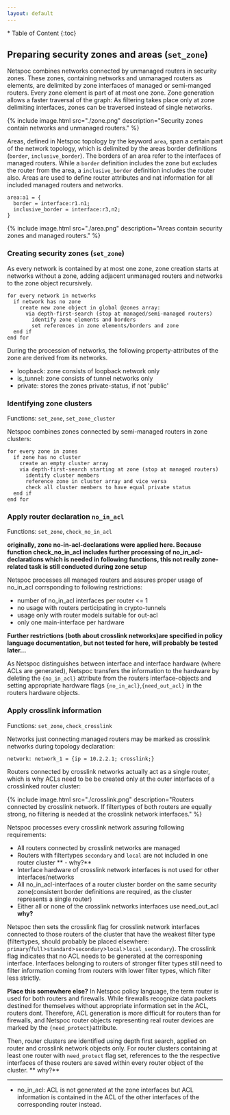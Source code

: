 ```yaml
---
layout: default
---
```



<div class="maruku_toc" markdown="1">
* Table of Content
{:toc}
</div>

## Preparing security zones and areas (`set_zone`)

Netspoc combines networks connected by unmanaged routers in security
zones. These zones, containing networks and unmanaged routers as
elements, are delimited by zone interfaces of managed or semi-manged
routers. Every zone element is part of at most one zone. Zone
generation allows a faster traversal of the graph: As filtering takes
place only at zone delimiting interfaces, zones can be traversed
instead of single networks.

{% include image.html src="./zone.png" description="Security zones contain networks and unmanaged routers." %}

Areas, defined in Netspoc topology by the keyword `area`, span a
certain part of the network topology, which is delimited by the areas
border definitions (`border`, `inclusive_border`). The borders of an
area refer to the interfaces of managed routers. While a `border`
definition includes the zone but excludes the router from the area, a
`inclusive_border` definition includes the router also.  Areas are
used to define router attributes and nat information for all included
managed routers and networks.

    area:a1 = {
      border = interface:r1.n1;
      inclusive_border = interface:r3,n2;
    }      

{% include image.html src="./area.png" description="Areas contain security zones and managed routers." %}

### Creating security zones (`set_zone`)

As every network is contained by at most one zone, zone creation
starts at networks without a zone, adding adjacent unmanaged routers
and networks to the zone object recursively.

    for every network in networks
      if network has no zone
        create new zone object in global @zones array:
          via depth-first-search (stop at managed/semi-managed routers)
            identify zone elements and borders
            set references in zone elements/borders and zone
      end if
    end for

During the procession of networks, the following property-attributes
of the zone are derived from its networks.

* loopback: zone consists of loopback network only
* is_tunnel: zone consists of tunnel networks only
* private: stores the zones private-status, if not 'public'
                
### Identifying zone clusters
Functions: `set_zone`, `set_zone_cluster`

Netspoc combines zones connected by semi-managed routers in zone clusters:

    for every zone in zones
      if zone has no cluster
        create an empty cluster array
        via depth-first-search starting at zone (stop at managed routers) 
          identify cluster members
          reference zone in cluster array and vice versa
          check all cluster members to have equal private status
      end if
    end for

### Apply router declaration `no_in_acl`
Functions: `set_zone`, `check_no_in_acl` 

**originally, zone no-in-acl-declarations were applied here. Because
  function check_no_in_acl includes further processing of
  no_in_acl-declarations which is needed in following functions, this
  not really zone-related task is still conducted during zone setup**
   
Netspoc processes all managed routers and assures proper usage of
no_in_acl corrsponding to following restrictions:
 
* number of no_in_acl interfaces per router <= 1 
* no usage with routers perticipating in crypto-tunnels
* usage only with router models suitable for out-acl
* only one main-interface per hardware

**Further restrictions (both about crosslink networks)are specified in
  policy language documentation, but not tested for here, will
  probably be tested later...**
 
As Netspoc distinguishes between interface and interface hardware
(where ACLs are generated), Netspoc transfers the information to the
hardware by deleting the `{no_in_acl}` attribute from the routers
interface-objects and setting appropriate hardware flags
`{no_in_acl}`,`{need_out_acl}` in the routers hardware objects.

### Apply crosslink information
Functions: `set_zone`, `check_crosslink`

Networks just connecting managed routers may be marked as crosslink
networks during topology declaration:

    network: network_1 = {ip = 10.2.2.1; crosslink;} 

Routers connected by crosslink networks actually act as a single
router, which is why ACLs need to be be created only at the outer
interfaces of a crosslinked router cluster:


{% include image.html src="./crosslink.png" description="Routers connected by crosslink network. If filtertypes of both routers are equally strong, no filtering is needed at the crosslink network interfaces." %}

Netspoc processes every crosslink network assuring following requirements:

* All routers connected by crosslink networks are managed
* Routers with filtertypes `secondary` and `local` are not included in one router cluster ** - why?**
* Interface hardware of crosslink network interfaces is not used for other interfaces/networks
* All no_in_acl-interfaces of a router cluster border on the same security zone(consistent border definitions are required, as the cluster represents a single router) 
* Either all or none of the crosslink networks interfaces use need_out_acl **why?**
 
Netspoc then sets the crosslink flag for crosslink network interfaces
connected to those routers of the cluster that have the weakest filter
type (filtertypes, should probably be placed elsewhere:
`primary`/`full`>`standard`>`secondary`>`local`>`local_secondary`). The
crosslink flag indicates that no ACL needs to be generated at the
corresponing interface. Interfaces belonging to routers of stronger
filter types still need to filter information coming from routers with
lower filter types, which filter less strictly.
 
**Place this somewhere else?** In Netspoc policy language, the term
router is used for both routers and firewalls. While firewalls
recognize data packets destined for themselves without appropriate
information set in the ACL, routers dont. Therefore, ACL generation is
more difficult for routers than for firewalls, and Netspoc router
objects representing real router devices are marked by the
`{need_protect}`attribute.

Then, router clusters are identified using depth first search, applied
on router and crosslink network objects only. For router clusters
containing at least one router with `need_protect` flag set,
references to the the respective interfaces of these routers are saved
within every router object of the cluster. ** why?**

* * *
* no_in_acl: ACL is not generated at the zone interfaces but ACL information is contained in the ACL of the other interfaces of the corresponding router instead. 